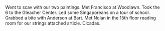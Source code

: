 Went to scav with our two paintings. Met Francisco at Woodlawn. Took the 6 to the Gleacher Center. Led some Singaporeans on a tour of school. Grabbed a bite with Anderson at Bart. Met Nolan in the 15th floor reading room for our strings attached article. Cicadas.
